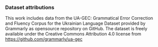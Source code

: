 ### Dataset attributions

This work includes data from the UA-GEC: Grammatical Error Correction and Fluency Corpus for the Ukrainian Language Dataset provided by Grammarly as opensource repository on GitHub. The dataset is freely available under the Creative Commons Attribution 4.0 license from https://github.com/grammarly/ua-gec